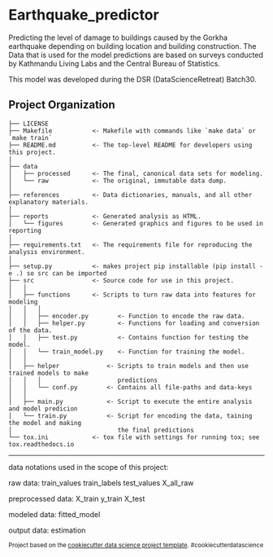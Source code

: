 Earthquake_predictor
==============================

Predicting the level of damage to buildings caused by the Gorkha earthquake depending on building location and building construction. The Data that is used for the model predictions are based on surveys conducted by Kathmandu Living Labs and the Central Bureau of Statistics.

This model was developed during the DSR (DataScienceRetreat) Batch30.

Project Organization
------------

    ├── LICENSE
    ├── Makefile           <- Makefile with commands like `make data` or `make train`
    ├── README.md          <- The top-level README for developers using this project.
    |
    ├── data
    │   ├── processed      <- The final, canonical data sets for modeling.
    │   └── raw            <- The original, immutable data dump.
    │
    ├── references         <- Data dictionaries, manuals, and all other explanatory materials.
    │
    ├── reports            <- Generated analysis as HTML.
    │   └── figures        <- Generated graphics and figures to be used in reporting
    │
    ├── requirements.txt   <- The requirements file for reproducing the analysis environment.
    │
    ├── setup.py           <- makes project pip installable (pip install -e .) so src can be imported
    ├── src                <- Source code for use in this project.
    │   │
    │   ├── functions      <- Scripts to turn raw data into features for modeling
    │   │   │                 
    │   │   ├── encoder.py        <- Function to encode the raw data.
    │   │   ├── helper.py         <- Functions for loading and conversion of the data.
    │   │   ├── test.py           <- Contains function for testing the model.
    │   │   └── train_model.py    <- Function for training the model.
    │   │   
    │   ├── helper             <- Scripts to train models and then use trained models to make 
    │   │   │                     predictions
    │   │   └── conf.py        <- Contains all file-paths and data-keys
    │   │
    │   ├── main.py            <- Script to execute the entire analysis and model predicion
    │   └── train.py           <- Script for encoding the data, taining the model and making 
    │                             the final predictions
    └── tox.ini            <- tox file with settings for running tox; see tox.readthedocs.io


--------
data notations used in the scope of this project:

raw data: 
 train_values 
 train_labels 
 test_values
 X_all_raw

preprocessed data:
 X_train
 y_train
 X_test

modeled data:
 fitted_model

output data:
 estimation

<p><small>Project based on the <a target="_blank" href="https://drivendata.github.io/cookiecutter-data-science/">cookiecutter data science project template</a>. #cookiecutterdatascience</small></p>
